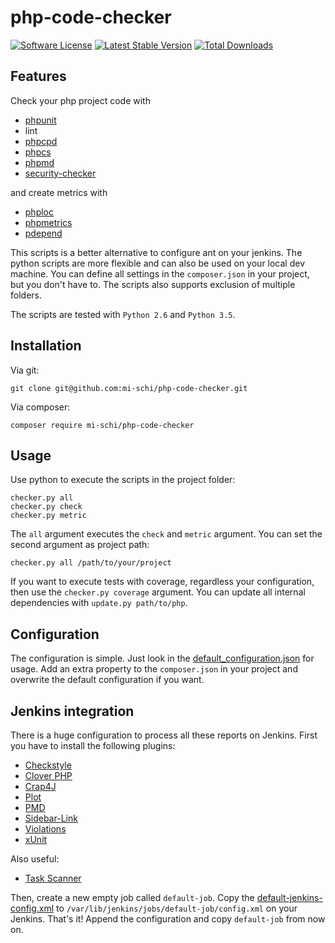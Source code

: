 # php-code-checker

[![Software License](https://img.shields.io/badge/license-MIT-brightgreen.svg)](LICENSE.md)
[![Latest Stable Version](https://poser.pugx.org/mi-schi/php-code-checker/v/stable)](https://packagist.org/packages/mi-schi/php-code-checker)
[![Total Downloads](https://poser.pugx.org/mi-schi/php-code-checker/downloads)](https://packagist.org/packages/mi-schi/php-code-checker)

## Features

Check your php project code with
* [phpunit](https://github.com/sebastianbergmann/phpunit)
* lint
* [phpcpd](https://github.com/sebastianbergmann/phpcpd)
* [phpcs](https://github.com/squizlabs/PHP_CodeSniffer)
* [phpmd](https://github.com/phpmd/phpmd)
* [security-checker](https://github.com/sensiolabs/security-checker)

and create metrics with
* [phploc](https://github.com/sebastianbergmann/phploc)
* [phpmetrics](https://github.com/Halleck45/PhpMetrics)
* [pdepend](https://github.com/pdepend/pdepend)


This scripts is a better alternative to configure ant on your jenkins. The python scripts are more flexible and can also be used on your local dev machine. You can define all settings in the `composer.json` in your project, but you don't have to. The scripts also supports exclusion of multiple folders.


The scripts are tested with `Python 2.6` and `Python 3.5`.

## Installation

Via git:

    git clone git@github.com:mi-schi/php-code-checker.git

Via composer:

    composer require mi-schi/php-code-checker

## Usage

Use python to execute the scripts in the project folder:

    checker.py all
    checker.py check
    checker.py metric

The `all` argument executes the `check` and `metric` argument. You can set the second argument as project path:

    checker.py all /path/to/your/project

If you want to execute tests with coverage, regardless your configuration, then use the `checker.py coverage` argument.
You can update all internal dependencies with `update.py path/to/php`.

## Configuration

The configuration is simple. Just look in the [default_configuration.json](data/default_configuration.json) for usage. Add an extra property to the `composer.json` in your project and overwrite the default configuration if you want.

## Jenkins integration

There is a huge configuration to process all these reports on Jenkins. First you have to install the following plugins:

* [Checkstyle](https://wiki.jenkins-ci.org/display/JENKINS/Checkstyle+Plugin)
* [Clover PHP](https://wiki.jenkins-ci.org/display/JENKINS/Clover+PHP+Plugin)
* [Crap4J](https://wiki.jenkins-ci.org/display/JENKINS/Crap4J+Plugin)
* [Plot](https://wiki.jenkins-ci.org/display/JENKINS/Plot+Plugin)
* [PMD](https://wiki.jenkins-ci.org/display/JENKINS/PMD+Plugin)
* [Sidebar-Link](https://wiki.jenkins-ci.org/display/JENKINS/Sidebar-Link+Plugin)
* [Violations](https://wiki.jenkins-ci.org/display/JENKINS/Violations)
* [xUnit](https://wiki.jenkins-ci.org/display/JENKINS/xUnit+Plugin)

Also useful:
* [Task Scanner](https://wiki.jenkins-ci.org/display/JENKINS/Task+Scanner+Plugin)

Then, create a new empty job called ```default-job```. Copy the [default-jenkins-config.xml](data/default-jenkins-config.xml) to ```/var/lib/jenkins/jobs/default-job/config.xml``` on your Jenkins.
That's it! Append the configuration and copy `default-job` from now on.

